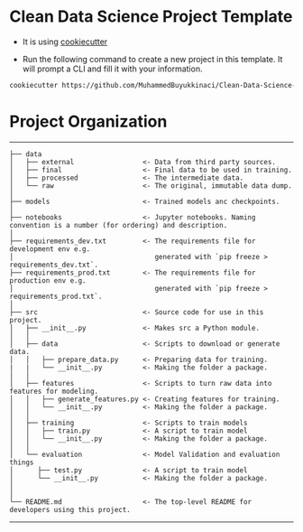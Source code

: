 # Clean Data Science Project Template

- It is using [cookiecutter](https://cookiecutter.readthedocs.io/en/stable/)

- Run the following command to create a new project in this template. It will prompt a CLI and fill it with your information.

```run.sh
cookiecutter https://github.com/MuhammedBuyukkinaci/Clean-Data-Science-Project-Template.git
```

# Project Organization
------------

    ├── data
    │   ├── external                 <- Data from third party sources.
    │   ├── final                    <- Final data to be used in training.
    │   ├── processed                <- The intermediate data.
    │   └── raw                      <- The original, immutable data dump.
    │    
    ├── models                       <- Trained models anc checkpoints.
    │
    ├── notebooks                    <- Jupyter notebooks. Naming convention is a number (for ordering) and description.
    │
    ├── requirements_dev.txt         <- The requirements file for development env e.g.
    │                                   generated with `pip freeze > requirements_dev.txt`.
    ├── requirements_prod.txt        <- The requirements file for production env e.g.
    │                                   generated with `pip freeze > requirements_prod.txt`.
    │
    ├── src                          <- Source code for use in this project.
    │   ├── __init__.py              <- Makes src a Python module.
    │   │
    │   ├── data                     <- Scripts to download or generate data.
    │   │   ├── prepare_data.py      <- Preparing data for training.
    |   |   └── __init__.py          <- Making the folder a package.
    │   │
    │   ├── features                 <- Scripts to turn raw data into features for modeling.
    │   │   ├── generate_features.py <- Creating features for training.
    │   │   └── __init__.py          <- Making the folder a package.
    │   │
    │   ├── training                 <- Scripts to train models
    │   │   ├── train.py             <- A script to train model
    │   │   └── __init__.py          <- Making the folder a package.
    │   │
    │   └── evaluation               <- Model Validation and evaluation things
    │      ├── test.py               <- A script to train model
    │      └── __init__.py           <- Making the folder a package.
    │   
    │
    └── README.md                    <- The top-level README for developers using this project.

------------
